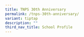 ```yaml
---
title: TNPS 30th Anniversary
permalink: /tnps-30th-anniversary/
variant: tiptap
description: ""
third_nav_title: School Profile
---
```

<p></p>